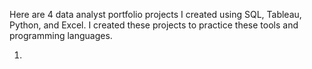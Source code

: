 Here are 4 data analyst portfolio projects I created using SQL, Tableau, Python, and Excel. I created these projects to practice these tools and programming languages.

1. 
